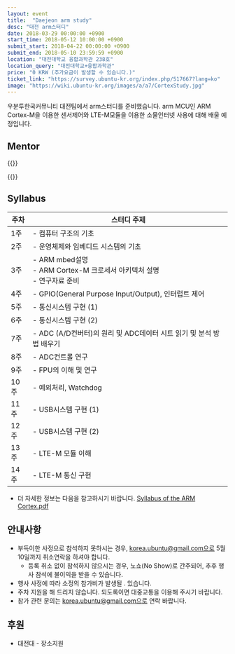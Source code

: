 ```yaml
---
layout: event
title:  "Daejeon arm study"
desc: "대전 arm스터디"
date: 2018-03-29 00:00:00 +0900
start_time: 2018-05-12 10:00:00 +0900
submit_start: 2018-04-22 00:00:00 +0900
submit_end: 2018-05-10 23:59:59 +0900
location: "대전대학교 융합과학관 238호"
location_query: "대전대학교+융합과학관"
price: "0 KRW (추가요금이 발생할 수 있습니다.)"
ticket_link: "https://survey.ubuntu-kr.org/index.php/517667?lang=ko"
image: "https://wiki.ubuntu-kr.org/images/a/a7/CortexStudy.jpg"
---
```


우분투한국커뮤니티 대전팀에서 arm스터디를 준비했습니다.
arm MCU인 ARM Cortex-M을 이용한 센서제어와 LTE-M모듈을 이용한 소물인터넷 사용에 대해 배울 예정입니다.

## Mentor

{{<profile
  profile="https://lh5.googleusercontent.com/-Q792JHNLOoM/AAAAAAAAAAI/AAAAAAAAALs/cL-ddHwZ6dA/w80-h80/photo.jpg"
  heading="소물인터넷 통신분야" bold="신근수 - 우분투한국커뮤니티"
  desc="LTE-M모듈을 이용하여 통신하는 부분에 대해 멘토링 할 예정입니다." >}}

{{<profile
  profile=""
  heading="ARM 센서정보 수집담당" bold="김한욱 - 신우이앤디"
  desc="ARM에서 센서정보 수집하는 부분에 대해 멘토링 할 예정입니다." >}}

## Syllabus

주차 | 스터디 주제
--- | ---
1주 | - 컴퓨터 구조의 기초
2주 | - 운영체제와 임베디드 시스템의 기초
3주 | - ARM mbed설명 <br> - ARM Cortex-M 크로세서 아키텍처 설명 <br> - 연구자료 준비
4주 | - GPIO(General Purpose Input/Output), 인터럽트 제어
5주 | - 통신시스템 구현 (1)
6주 | - 통신시스템 구현 (2)
7주 | - ADC (A/D컨버터)의 원리 및 ADC데이터 시트 읽기 및 분석 방법 배우기
8주 | - ADC컨트롤 연구
9주 | - FPU의 이해 및 연구
10주 | - 예외처리, Watchdog
11주 | - USB시스템 구현 (1)
12주 | - USB시스템 구현 (2)
13주 | - LTE-M 모듈 이해
14주 | - LTE-M 통신 구현

- 더 자세한 정보는 다음을 참고하시기 바랍니다.
[Syllabus of the ARM Cortex.pdf](https://drive.google.com/file/d/1y660wnIlBSpQC6bNdHFJZ5lzKoRTcPp-/view?usp=sharing)

## 안내사항
- 부득이한 사정으로 참석하지 못하시는 경우, korea.ubuntu@gmail.com으로 5월 10일까지 취소연락을 하셔야 합니다.
  - 등록 취소 없이 참석하지 않으시는 경우, 노쇼(No Show)로 간주되어, 추후 행사 참석에 불이익을 받을 수 있습니다.
- 행사 사정에 따라 소정의 참가비가 발생될 . 있습니다.
- 주차 지원을 해 드리지 않습니다. 되도록이면 대중교통을 이용해 주시기 바랍니다.
- 참가 관련 문의는 korea.ubuntu@gmail.com으로 연락 바랍니다.

## 후원
- 대전대 - 장소지원
